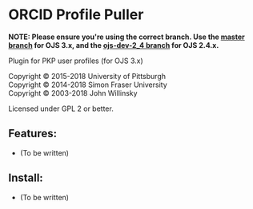 # ORCID Profile Puller

**NOTE: Please ensure you're using the correct branch. Use the [master branch](https://github.com/asmecher/orcidProfile/tree/master) for OJS 3.x, and the [ojs-dev-2_4 branch](https://github.com/asmecher/orcidProfile/tree/ojs-dev-2_4) for OJS 2.4.x.**

Plugin for PKP user profiles (for OJS 3.x)

Copyright © 2015-2018 University of Pittsburgh
<br />Copyright © 2014-2018 Simon Fraser University
<br />Copyright © 2003-2018 John Willinsky

Licensed under GPL 2 or better.

## Features:
 * (To be written)

## Install:

 * (To be written)
